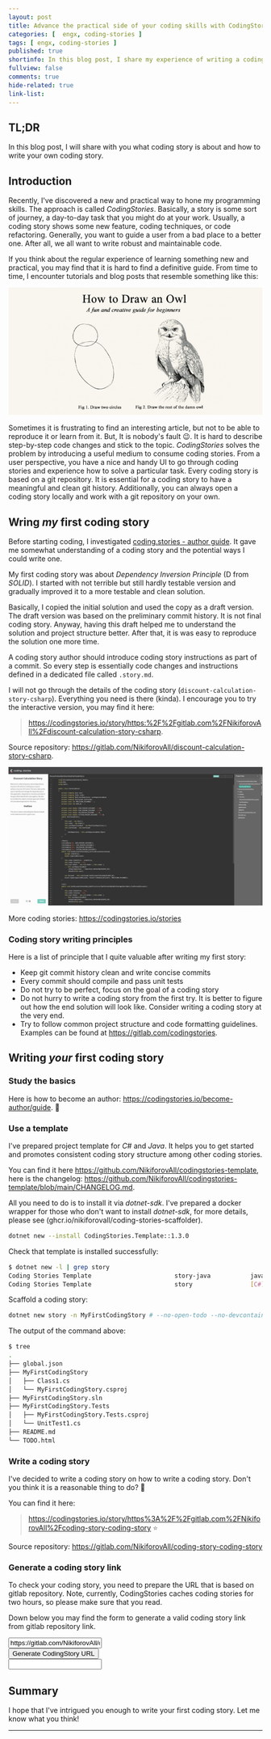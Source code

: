 ```yaml
---
layout: post
title: Advance the practical side of your coding skills with CodingStories
categories: [  engx, coding-stories ]
tags: [ engx, coding-stories ]
published: true
shortinfo: In this blog post, I share my experience of writing a coding story and give you instructions on how to get started.
fullview: false
comments: true
hide-related: true
link-list: 
---
```


## TL;DR

In this blog post, I will share with you what coding story is about and how to write your own coding story.

## Introduction

Recently, I've discovered a new and practical way to hone my programming skills. The approach is called *CodingStories*. Basically, a story is some sort of journey, a day-to-day task that you might do at your work. Usually, a coding story shows some new feature, coding techniques, or code refactoring. Generally, you want to guide a user from a bad place to a better one. After all, we all want to write robust and maintainable code.

If you think about the regular experience of learning something new and practical, you may find that it is hard to find a definitive guide. From time to time, I encounter tutorials and blog posts that resemble something like this:

![draw-owl-meme](/assets/engx-coding-story/draw-an-owl.png)

Sometimes it is frustrating to find an interesting article, but not to be able to reproduce it or learn from it. But, It is nobody's fault 😉. It is hard to describe step-by-step code changes and stick to the topic. *CodingStories* solves the problem by introducing a useful medium to consume coding stories. From a user perspective, you have a nice and handy UI to go through coding stories and experience how to solve a particular task. Every coding story is based on a git repository. It is essential for a coding story to have a meaningful and clean git history. Additionally, you can always open a coding story locally and work with a git repository on your own.

## Wring *my* first coding story

Before starting coding, I investigated [coding.stories - author guide](https://codingstories.io/become-author/guide). It gave me somewhat understanding of a coding story and the potential ways I could write one.

My first coding story was about *Dependency Inversion Principle* (D from *SOLID*). I started with not terrible but still hardly testable version and gradually improved it to a more testable and clean solution.

Basically, I copied the initial solution and used the copy as a draft version. The draft version was based on the preliminary commit history. It is not final coding story. Anyway, having this draft helped me to understand the solution and project structure better. After that, it is was easy to reproduce the solution one more time.

A coding story author should introduce coding story instructions as part of a commit. So every step is essentially code changes and instructions defined in a dedicated file called `.story.md`.

I will not go through the details of the coding story (`discount-calculation-story-csharp`). Everything you need is there (kinda). I encourage you to try the interactive version, you may find it here:

> <https://codingstories.io/story/https:%2F%2Fgitlab.com%2FNikiforovAll%2Fdiscount-calculation-story-csharp>.

Source repository: <https://gitlab.com/NikiforovAll/discount-calculation-story-csharp>.

![discount-calculation-example](/assets/engx-coding-story/discount-calculation-example.png)

More coding stories: <https://codingstories.io/stories>

### Coding story writing principles

Here is a list of principle that I quite valuable after writing my first story:

* Keep git commit history clean and write concise commits
* Every commit should compile and pass unit tests
* Do not try to be perfect, focus on the goal of a coding story
* Do not hurry to write a coding story from the first try. It is better to figure out how the end solution will look like. Consider writing a coding story at the very end.
* Try to follow common project structure and code formatting guidelines. Examples can be found at <https://gitlab.com/codingstories>.

## Writing *your* first coding story

### Study the basics

Here is how to become an author: <https://codingstories.io/become-author/guide>. 🚀

### Use a template

I've prepared project template for *C#* and *Java*. It helps you to get started and promotes consistent coding story structure among other coding stories.

You can find it here <https://github.com/NikiforovAll/codingstories-template>, here is the changelog: <https://github.com/NikiforovAll/codingstories-template/blob/main/CHANGELOG.md>.

All you need to do is to install it via *dotnet-sdk*. I've prepared a docker wrapper for those who don't want to install *dotnet-sdk*, for more details, please see (ghcr.io/nikiforovall/coding-stories-scaffolder).

```bash
dotnet new --install CodingStories.Template::1.3.0
```

Check that template is installed successfully:

```bash
$ dotnet new -l | grep story
Coding Stories Template                       story-java           java        Epam/CodingStories
Coding Stories Template                       story                [C#]        Epam/CodingStories
```

Scaffold a coding story:

```bash
dotnet new story -n MyFirstCodingStory # --no-open-todo --no-devcontainer
```

The output of the command above:

```bash
$ tree
.
├── global.json
├── MyFirstCodingStory
│   ├── Class1.cs
│   └── MyFirstCodingStory.csproj
├── MyFirstCodingStory.sln
├── MyFirstCodingStory.Tests
│   ├── MyFirstCodingStory.Tests.csproj
│   └── UnitTest1.cs
├── README.md
└── TODO.html
```

### Write a coding story

I've decided to write a coding story on how to write a coding story. Don't you think it is a reasonable thing to do? 🤔

You can find it here:

> <https://codingstories.io/story/https%3A%2F%2Fgitlab.com%2FNikiforovAll%2Fcoding-story-coding-story> ⭐

Source repository: <https://gitlab.com/NikiforovAll/coding-story-coding-story>

### Generate a coding story link

To check your coding story, you need to prepare the URL that is based on gitlab repository. Note, currently, CodingStories caches coding stories for two hours, so please make sure that you read.

Down below you may find the form to generate a valid coding story link from gitlab repository link.


<div class="jumbotron">
  <div class="form-row align-items-center">
    <div class="row">
      <div class="col-md-8">
        <input class="form-control" id="inputUrl" placeholder="E.g.: https://gitlab.com/NikiforovAll/discount-calculation-story-csharp" value="https://gitlab.com/NikiforovAll/discount-calculation-story-csharp">
      </div>
      <div class="col-md-2">
        <button type="" class="btn btn-primary" id="generate-url">Generate CodingStory URL</button>
      </div>
    </div>
  </div>
  <div class="form-row">
    <div class="row">
      <div class="col-md-8">
        <input type="text" class="form-control" id="out-url" readonly>
      </div>
    </div>
  </div>
</div>

## Summary

I hope that I've intrigued you enough to write your first coding story. Let me know what you think!

---

<script> 
    var url = document.getElementById("inputUrl");
    document.getElementById("generate-url").addEventListener("click", function() {
        document.getElementById("out-url").value =  "https://codingstories.io/story/" + encodeURIComponent(url.value.trim());
    });
</script>
